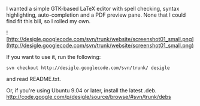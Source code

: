 I wanted a simple GTK-based LaTeX editor with spell checking, syntax highlighting, auto-completion and a PDF preview pane.  None that I could find fit this bill, so I rolled my own.

![http://desigle.googlecode.com/svn/trunk/website/screenshot01_small.png](http://desigle.googlecode.com/svn/trunk/website/screenshot01_small.png)

If you want to use it, run the following:
```
svn checkout http://desigle.googlecode.com/svn/trunk/ desigle
```
and read README.txt.

Or, if you're using Ubuntu 9.04 or later, install the latest .deb.
http://code.google.com/p/desigle/source/browse/#svn/trunk/debs